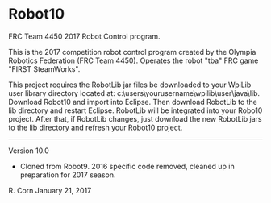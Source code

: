 # Robot10
FRC Team 4450 2017 Robot Control program.

This is the 2017 competition robot control program created by the Olympia Robotics Federation (FRC Team 4450).
Operates the robot "tba" FRC game "FIRST SteamWorks".

This project requires the RobotLib jar files be downloaded to your WpiLib user library directory located at:
c:\users\yourusername\wpilib\user\java\lib. Download Robot10 and import into Eclipse. Then download RobotLib to
the lib directory and restart Eclipse. RobotLib will be integrated into your Robo10 project. After that, if
RobotLib changes, just download the new RobotLib jars to the lib directory and refresh your Robot10 project.
****************************************************************************************************************
Version 10.0

*    Cloned from Robot9. 2016 specific code removed, cleaned up in preparation for 2017 season.

R. Corn
January 21, 2017
